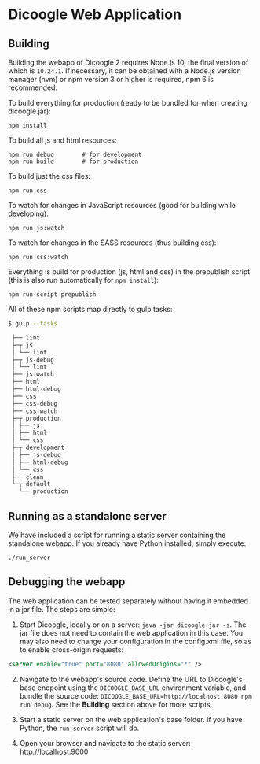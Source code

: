 # Dicoogle Web Application
## Building

Building the webapp of Dicoogle 2 requires Node.js 10,
the final version of which is `10.24.1`.
If necessary, it can be obtained with a Node.js version manager (nvm) or
npm version 3 or higher is required, npm 6 is recommended.

To build everything for production (ready to be bundled for when creating dicoogle.jar):

    npm install

To build all js and html resources:

    npm run debug        # for development
    npm run build        # for production

To build just the css files:

    npm run css

To watch for changes in JavaScript resources (good for building while developing):

    npm run js:watch

To watch for changes in the SASS resources (thus building css):

    npm run css:watch

Everything is build for production (js, html and css) in the prepublish script (this is also run automatically for `npm install`):

    npm run-script prepublish

All of these npm scripts map directly to gulp tasks:

```bash
$ gulp --tasks

 ├── lint
 ├─┬ js
 │ └── lint
 ├─┬ js-debug
 │ └── lint
 ├── js:watch
 ├── html
 ├── html-debug
 ├── css
 ├── css-debug
 ├── css:watch
 ├─┬ production
 │ ├── js
 │ ├── html
 │ └── css
 ├─┬ development
 │ ├── js-debug
 │ ├── html-debug
 │ └── css
 ├── clean
 └─┬ default
   └── production
```

## Running as a standalone server

We have included a script for running a static server containing the standalone webapp. If you already have Python installed, simply execute:

    ./run_server

## Debugging the webapp

The web application can be tested separately without having it embedded in a jar file. The steps are simple:

1. Start Dicoogle, locally or on a server: `java -jar dicoogle.jar -s`. The jar file does not need to contain the web application in this case. You may also need to change your configuration in the config.xml file, so as to enable cross-origin requests:

```xml
<server enable="true" port="8080" allowedOrigins="*" />
```

2. Navigate to the webapp's source code. Define the URL to Dicoogle's base endpoint using the `DICOOGLE_BASE_URL` environment variable, and bundle the source code: `DICOOGLE_BASE_URL=http://localhost:8080 npm run debug`. See the **Building** section above for more scripts.

3. Start a static server on the web application's base folder. If you have Python, the `run_server` script will do.

4. Open your browser and navigate to the static server: http://localhost:9000

